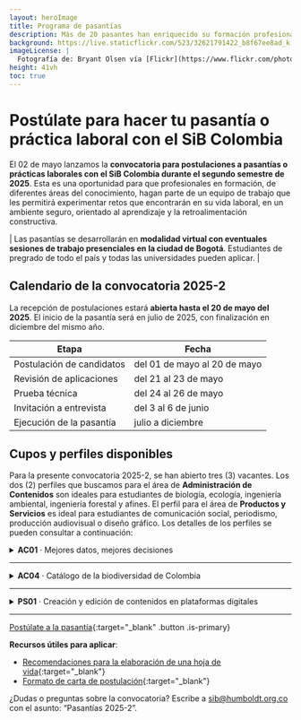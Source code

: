```yaml
---
layout: heroImage
title: Programa de pasantías
description: Más de 20 pasantes han enriquecido su formación profesional desde que abrió el programa en 2015.
background: https://live.staticflickr.com/523/32621791422_b8f67ee8ad_k.jpg
imageLicense: |
  Fotografía de: Bryant Olsen vía [Flickr](https://www.flickr.com/photos/bryanto/32621791422/){:target="_blank"}
height: 41vh
toc: true
---
```


# Postúlate para hacer tu pasantía o práctica laboral con el SiB Colombia

El 02 de mayo lanzamos la **convocatoria para postulaciones a pasantías o prácticas laborales con el SiB Colombia durante el segundo semestre de 2025**. Esta es una oportunidad para que profesionales en formación, de diferentes áreas del conocimiento, hagan parte de un equipo de trabajo que les permitirá experimentar retos que encontrarán en su vida laboral, en un ambiente seguro, orientado al aprendizaje y la retroalimentación constructiva.

| Las pasantías se desarrollarán en **modalidad virtual con eventuales sesiones de trabajo presenciales en la ciudad de Bogotá**. Estudiantes de pregrado de todo el país y todas las universidades pueden aplicar. |

## Calendario de la convocatoria 2025-2
La recepción de postulaciones estará **abierta hasta el 20 de mayo del 2025**. El inicio de la pasantía será en julio de 2025, con finalización en diciembre del mismo año.

| **Etapa** | **Fecha** |
|---|---|
| Postulación de candidatos | del 01 de mayo al 20 de mayo |
| Revisión de aplicaciones | del 21  al 23 de mayo |
| Prueba técnica | del 24 al 26 de mayo |
| Invitación a entrevista | del 3 al 6 de junio |
| Ejecución de la pasantía | julio a diciembre |

## Cupos y perfiles disponibles

Para la presente convocatoria 2025-2, se han abierto tres (3) vacantes. Los dos (2) perfiles que buscamos para el área de **Administración de Contenidos** son ideales para estudiantes de biología, ecología, ingeniería ambiental, ingeniería forestal y afines. El perfil para el área de **Productos y Servicios** es ideal para estudiantes de comunicación social, periodismo, producción audiovisual o diseño gráfico.
Los detalles de los perfiles se pueden consultar a continuación:

<details>
<summary><b>AC01</b> · Mejores datos, mejores decisiones</summary>
<article class="message">
<div class="message-body">
<p>Esta pasantía se enmarca en la <strong>Informática de la Biodiversidad</strong>. Este perfil apoyará el mejoramiento de <strong>la calidad de los datos sobre biodiversidad</strong> publicados por medio de los canales digitales del SiB Colombia. Esto se llevará a cabo trabajando en una serie de actualizaciones y ajustes que aumenten el potencial del uso de los datos, para facilitar su aprovechamiento en procesos de investigación, educación y toma de decisiones.</p>
<ul>
<li><strong>Carreras</strong>: biología, ecología y afines.</li>
<li><strong>Habilidades</strong>: uso de herramientas informáticas y de programación (Excel, R, Python, entre otros); conocimientos sobre genética, datos moleculares o metabarcoding; redacción.</li>
<li><strong>Idiomas</strong>: español, manejo básico o intermedio de inglés.</li>
</ul>
<p><strong>Actividades</strong>:</p>
<ul>
<li>Administrar e integrar datos e información sobre biodiversidad a través de diferentes herramientas de publicación en línea, para su difusión en <a href="https://www.biodiversidad.co" target="_blank">biodiversidad.co</a>.</li>
<li>Implementar herramientas informáticas para la validación, limpieza y mejora de la calidad de datos sobre biodiversidad.</li>
<li>Participar en los procesos de publicación y el acceso libre a datos e información sobre biodiversidad.</li>
<li>Apoyar la documentación de plantillas de estandarización de datos asociadas a la publicación de datos derivados de ADN y fototrampeo.</li>
</ul>
</div>
</article>
</details>

___

<details>
<summary><B>AC04</B> · Catálogo de la biodiversidad de Colombia</summary><br>
<article class="message">
<div class="message-body">
<p>Esta pasantía busca <strong>robustecer el <a href="https://catalogo.biodiversidad.co/" target="_blank">Catálogo de la Biodiversidad de Colombia</a></strong>, mediante la curación constante de contenidos y el enriquecimiento de información sobre nuevas especies.</p>
<p>El catálogo ofrece información detallada sobre las especies que habitan el país y es un recurso de consulta para estudiantes y profesores en colegios y universidades.</p>
<ul>
<li><strong>Carreras</strong>: biología, ecología, ingeniería forestal, y afines.</li>
<li><strong>Habilidades</strong>: buena redacción, comprensión lectora, recopilación bibliográfica, uso de gestores bibliográficos.</li>
<li><strong>Idiomas</strong>: español, manejo básico o intermedio de inglés.</li>
</ul>
<p><strong>Actividades</strong>:</p>
<ul>
<li>Administración de los contenidos del <a href="https://www.biodiversidad.co" target="_blank">catálogo de la biodiversidad de Colombia</a></li>
<li>Curaduría y mejora de las fichas existentes</li>
<li>Generación de nuevas fichas sobre temáticas o grupos con vacíos de información</li>
<li>Generación de nuevas fichas de interés y de autoría del pasante</li>
</ul>	
</div>
</article>
</details>

___

<details>
<summary><B>PS01</B> · Creación y edición de contenidos en plataformas digitales</summary><br>
<article class="message">
<div class="message-body">
<p>Esta pasantía apoya la publicación, acceso y uso de datos abiertos sobre biodiversidad mediante la <strong>elaboración de contenidos escritos o audiovisuales</strong> para la comunicación y amplificación de estas acciones. Así mismo, el diseño e implementación de estrategias que mejoren la divulgación de las actividades del SiB Colombia.</p>
<ul>
<li><strong>Carreras</strong>: periodismo, literatura, comunicación social, comunicación o producción audiovisual y afines.</li>
<li><strong>Habilidades</strong>: buena redacción, capacidad investigativa, creatividad, conocimiento sobre redes sociales y deseable manejo de la <em>suite</em> Adobe Creative Cloud.</li>
<li><strong>Idiomas:</strong> español, manejo básico o intermedio de inglés.</li>
</ul>
<p><strong>Actividades</strong>:</p>
<ul>
<li>Creación, edición y optimización de contenidos y piezas de divulgación</li>
<li>Gestión de redes sociales</li>
<li>Creación de material fotográfico y/o audiovisual</li>
</ul>	
</div>
</article>
</details>

___

[Postúlate a la pasantía](https://docs.google.com/forms/d/e/1FAIpQLSeR1667Dx0UxEb9S-ZoxOLLdJL3YTHTzlf6fDekrFY3JnO9RA/viewform?usp=sharing){:target="_blank"  .button .is-primary}

**Recursos útiles para aplicar**:

* [Recomendaciones para la elaboración de una hoja de vida](https://leo.uniandes.edu.co/index.php?option=com_content&view=article&id=101:hoja-de-vida&catid=76&Itemid=169){:target="_blank"}
* [Formato de carta de postulación](https://leo.uniandes.edu.co/index.php?option=com_content&view=article&id=133:guia-para-la-elaboracion-de-cartas-de-presentacion-o-cover-letters&catid=76&Itemid=169){:target="_blank"}

¿Dudas o preguntas sobre la convocatoria? Escribe a sib@humboldt.org.co con el asunto: “Pasantías 2025-2”.

